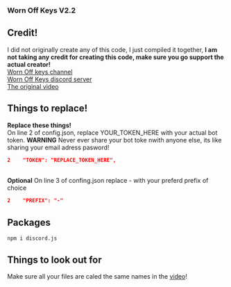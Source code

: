 ### Worn Off Keys V2.2

## Credit!

I did not originally create any of this code, I just compiled it together, **I am not taking any credit for creating this code, make sure you go support the actual creator!**
<br />[Worn Off keys channel](https://www.youtube.com/channel/UChPrh75CmPP9Ig6jISPnfNA)
<br />[Worn Off Keys discord server](https://discord.com/invite/Ra9BSSs)
<br />[The original video](https://www.youtube.com/watch?v=lbpUc17InkM&list=PLaxxQQak6D_fxb9_-YsmRwxfw5PH9xALe&index=42)

## Things to replace!

**Replace these things!**
<br /> On line 2 of config.json, replace YOUR_TOKEN_HERE with your actual bot token. **WARNING** Never ever share your bot toke nwith anyone else, its like sharing your email adress pasword!

```json
2    "TOKEN": "REPLACE_TOKEN_HERE",
```

<br />**Optional** On line 3 of confing.json replace - with your preferd prefix of choice

```json
2    "PREFIX": "-"
```

## Packages

```
npm i discord.js
```

## Things to look out for

Make sure all your files are caled the same names in the [video](https://www.youtube.com/watch?v=JViwytLWflw&list=PLaxxQQak6D_fxb9_-YsmRwxfw5PH9xALe&index=42)!
